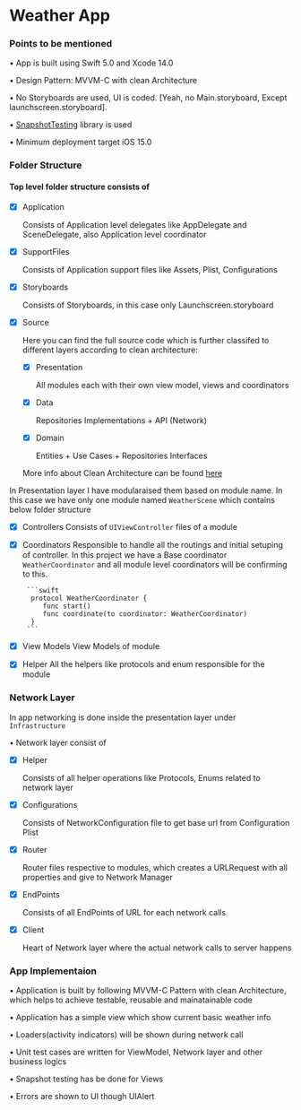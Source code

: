 # Weather App

### Points to be mentioned

 • App is built using Swift 5.0 and Xcode 14.0
 
 • Design Pattern: MVVM-C with clean Architecture
 
 • No Storyboards are used, UI is coded. [Yeah, no Main.storyboard, Except launchscreen.storyboard].
 
 •  [SnapshotTesting](https://github.com/pointfreeco/swift-snapshot-testing) library is used 
 
 • Minimum deployment target iOS 15.0

### Folder Structure

#### Top level folder structure consists of 

- [x] Application

     Consists of Application level delegates like AppDelegate and SceneDelegate, also Application level coordinator
- [x] SupportFiles

     Consists of Application support files like Assets, Plist, Configurations 
- [x] Storyboards

     Consists of Storyboards, in this case only Launchscreen.storyboard
- [x] Source

     Here you can find the full source code which is further classifed to different layers according to clean architecture:

     - [x] Presentation
     
          All modules each with their own view model, views and coordinators 
           
     - [x] Data
     
          Repositories Implementations + API (Network)
           
     - [x] Domain
     
          Entities + Use Cases + Repositories Interfaces

     More info about Clean Architecture can be found [here](https://blog.cleancoder.com/uncle-bob/2012/08/13/the-clean-architecture.html)

 In Presentation layer I have modularaised them based on module name. In this case we have only one module named `WeatherScene` which contains below folder structure
      
  - [x] Controllers
         Consists of `UIViewController` files of a module
           
  - [x] Coordinators
         Responsible to handle all the routings and initial setuping of controller. In this project we have a Base coordinator `WeatherCoordinator` 
         and all module level coordinators will be confirming to this.

         ```swift
          protocol WeatherCoordinator {
             func start()
             func coordinate(to coordinator: WeatherCoordinator)
          } 
         ```
         
  - [x] View Models
         View Models of module
     
  - [x] Helper
         All the helpers like protocols and enum responsible for the module


### Network Layer
  In app networking is done inside the presentation layer under `Infrastructure`

  • Network layer consist of 
  
  - [x] Helper
  
      Consists of all helper operations like Protocols, Enums related to network layer 
  - [x] Configurations

      Consists of NetworkConfiguration file to get base url from Configuration Plist
  - [x] Router

      Router files respective to modules, which creates a URLRequest with all properties and give to Network Manager
      
  - [x] EndPoints

      Consists of all EndPoints of URL for each network calls
      
  - [x] Client

      Heart of Network layer where the actual network calls to server happens 
      
  

 
### App Implementaion

  • Application is built by following MVVM-C Pattern with clean Architecture, which helps to achieve testable, reusable and mainatainable code
  
  • Application has a simple view which show current basic weather info
  
  • Loaders(activity indicators) will be shown during network call
  
  • Unit test cases are written for ViewModel, Network layer and other business logics
  
  • Snapshot testing has be done for Views
  
  • Errors are shown to UI though UIAlert
  
